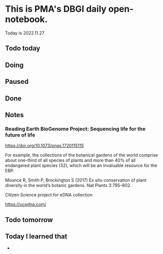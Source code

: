 
# This is PMA's DBGI daily open-notebook.

Today is 2022.11.27

## Todo today

###
###
###

## Doing

## Paused

## Done

## Notes

### Reading Earth BioGenome Project: Sequencing life for the future of life
https://doi.org/10.1073/pnas.1720115115

For example, the collections of the botanical gardens of the world comprise about one-third of all species of plants and more than 40% of all endangered plant species (32), which will be an invaluable resource for the EBP.

Mounce R, Smith P, Brockington S (2017) Ex situ conservation of plant diversity in the world’s botanic gardens. Nat Plants 3:795–802.

Citizen Science project for eDNA collection 

https://ucedna.com/


## Todo tomorrow

###
###
###


## Today I learned that

- 